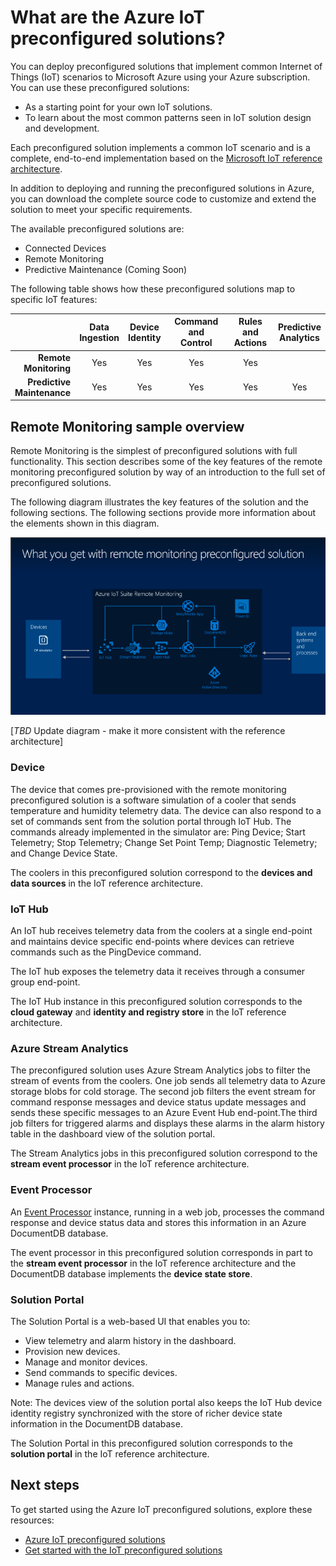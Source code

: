 <properties
 pageTitle="What are the Azure IoT preconfigured solutions? | Microsoft Azure"
 description="A description of the Azure IoT preconfigured solutions and their architecture with links to additional resources."
 services=""
 documentationCenter=".net"
 authors="aguilaaj"
 manager="kevinmil"
 editor=""/>

<tags
 ms.service="na"
 ms.devlang="na"
 ms.topic="article"
 ms.tgt_pltfrm="na"
 ms.workload="tbd"
 ms.date="09/22/2015"
 ms.author="araguila"/>

# What are the Azure IoT preconfigured solutions?
You can deploy preconfigured solutions that implement common Internet of Things (IoT) scenarios to Microsoft Azure using your Azure subscription. You can use these preconfigured solutions:
- As a starting point for your own IoT solutions.
- To learn about the most common patterns seen in IoT solution design and development.

Each preconfigured solution implements a common IoT scenario and is a complete, end-to-end implementation based on the [Microsoft IoT reference architecture][lnk-iot-reference-architecture].

In addition to deploying and running the preconfigured solutions in Azure, you can download the complete source code to customize and extend the solution to meet your specific requirements.

The available preconfigured solutions are:
- Connected Devices
- Remote Monitoring
- Predictive Maintenance (Coming Soon)

The following table shows how these preconfigured solutions map to specific IoT features:

| &nbsp; | Data <br/> Ingestion | Device <br/> Identity |  Command and <br/> Control |  Rules and <br/> Actions |  Predictive <br/> Analytics |
| ------------------------------: | :-: | :-: | :----: | :----: | :----: |
| **Remote <br/> Monitoring**       | Yes | Yes | Yes | Yes | &nbsp; |
| **Predictive <br/> Maintenance**  | Yes | Yes | Yes | Yes | Yes |

## Remote Monitoring sample overview
Remote Monitoring is the simplest of preconfigured solutions with full functionality. This section describes some of the key features of the remote monitoring preconfigured solution by way of an introduction to the full set of preconfigured solutions.

The following diagram illustrates the key features of the solution and the following sections. The following sections provide more information about the elements shown in this diagram.

![Remote Monitoring preconfigured solution architecture][img-remote-monitoring-arch]

[_TBD_ Update diagram - make it more consistent with the reference architecture]

### Device
The device that comes pre-provisioned with the remote monitoring preconfigured solution is a software simulation of a cooler that sends temperature and humidity telemetry data. The device can also respond to a set of commands sent from the solution portal through IoT Hub. The commands already implemented in the simulator are: Ping Device; Start Telemetry; Stop Telemetry; Change Set Point Temp; Diagnostic Telemetry; and Change Device State.

The coolers in this preconfigured solution correspond to the **devices and data sources** in the IoT reference architecture.

### IoT Hub
An IoT hub receives telemetry data from the coolers at a single end-point and maintains device specific end-points where devices can retrieve commands such as the PingDevice command.

The IoT hub exposes the telemetry data it receives through a consumer group end-point.

The IoT Hub instance in this preconfigured solution corresponds to the **cloud gateway** and **identity and registry store** in the IoT reference architecture.

### Azure Stream Analytics
The preconfigured solution uses Azure Stream Analytics jobs to filter the stream of events from the coolers. One job sends all telemetry data to Azure storage blobs for cold storage. The second job filters the event stream for command response messages and device status update messages and sends these specific messages to an Azure Event Hub end-point.The third job filters for triggered alarms and displays these alarms in the alarm history table in the dashboard view of the solution portal.

The Stream Analytics jobs in this preconfigured solution correspond to the **stream event processor** in the IoT reference architecture.

### Event Processor
An [Event Processor][lnk-event-processor] instance, running in a web job, processes the command response and device status data and stores this information in an Azure DocumentDB database.

The event processor in this preconfigured solution corresponds in part to the **stream event processor** in the IoT reference architecture and the DocumentDB database implements the **device state store**.

### Solution Portal
The Solution Portal is a web-based UI that enables you to:
- View telemetry and alarm history in the dashboard.
- Provision new devices.
- Manage and monitor devices.
- Send commands to specific devices.
- Manage rules and actions.

Note: The devices view of the solution portal also keeps the IoT Hub device identity registry synchronized with the store of richer device state information in the DocumentDB database.

The Solution Portal in this preconfigured solution corresponds to the **solution portal** in the IoT reference architecture.

## Next steps
To get started using the Azure IoT preconfigured solutions, explore these resources:
- [Azure IoT preconfigured solutions][lnk-preconfigured-solutions-microsite]
- [Get started with the IoT preconfigured solutions][lnk-iot-solutions-get-started]

[img-remote-monitoring-arch]: media/iot-suite-what-are-preconfigured-solutions/remote-monitoring-arch.png
[lnk-iot-reference-architecture]: TBD
[lnk-iot-solutions-get-started]: TBD
[lnk-event-processor]: TBD
[lnk-preconfigured-solutions-microsite]: TBD
